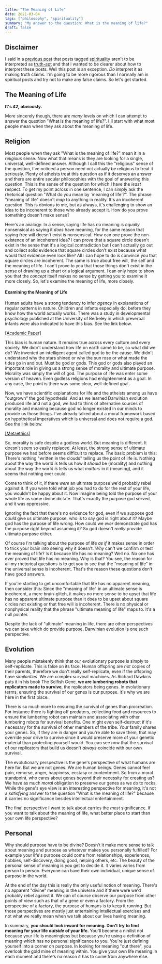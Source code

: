 ```yaml
---
title: "The Meaning of Life"
date: 2021-03-04
tags: ["philosophy", "spirituality"]
summary: "My answer to the question: What is the meaning of life?"
draft: false
---
```

## Disclaimer
I said in a [previous post](/on-spirituality) that posts tagged [spirituality](/tags/spirituality) aren't to be interpreted as [truth-apt](https://en.wikipedia.org/wiki/Truth-apt) and that I wanted to be clearer about how to interpret these posts. Well this post is an exception. _Do_ interpret it as making truth claims. I'm going to be more rigorous than I normally am in spiritual posts and try not to make any false claims. So let's get started.

## The Meaning of Life

__It's 42, obviously.__

More sincerely though, there are _many_ levels on which I can attempt to answer the question "What is the meaning of life?". I'll start with what most people mean when they ask about the meaning of life.

## Religion
Most people when they ask "What is the meaning of life?" mean it in a _religious_ sense. Now what that means is they are looking for a single, universal, well-defined answer. Although I call this the "religious" sense of the question, I've noticed a person need not actually _be_ religious to treat it seriously. Plenty of atheists treat this question as if it deserves an answer and there are entire secular philosophies with the goal of answering this question. This is the sense of the question for which I have the _least_ respect. To get my point across in one sentence, I can simply ask the rhetorical question "What do you mean by 'meaning of life'?". The phrase "meaning of life" doesn't _map_ to anything in reality. It's an incoherent question. This is obvious to me, but as always, it's challenging to show an idea to be incoherent to those who already accept it. How do you prove something doesn't make sense?

Here's an analogy: In a sense, saying life has no meaning is _equally_ nonsensical as saying it _does_ have meaning, for the same reason that saying free will doesn't exist is nonsensical. How can one prove the non-existence of an incoherent idea? I can prove that a square circle doesn't exist in the sense that it's a logical contradiction but I can't actually go out and collect solid evidence that square circles don't exist because what would that evidence even look like? All I can hope to do is convince you that square circles are incoherent. The same is true about free will, the self and the meaning of life. I can't prove to you that those things don't exist in the sense of drawing up a chart or a logical argument. I can only hope to show you that the _concept_ itself makes no sense by getting you to examine it more closely. So, let's examine the meaning of life, more closely.

#### Examining the Meaning of Life
Human adults have a strong tendency to infer _agency_ in explanations of regular patterns in nature. Children and infants especially do, before they know how the world actually works. There was a study in developmental psychology published at the University of Berkeley in which preverbal infants were also indicated to have this bias. See the link below.

[[Academic Paper]](https://www.ocf.berkeley.edu/~babylab/MaXu2013)

This bias is human nature. It remains true across every culture and every society. We didn't understand how life on earth came to be, so what did we do? We invented an intelligent agent called god to be the cause. We didn't understand why the stars shined or why the sun rose or what made the tides go in and out. Must be god or gods. This god or gods also played an important role in giving us a strong sense of morality and ultimate purpose. Morality was simply the will of god. The purpose of life was enter some version of heaven. Even godless religions had enlightenment as a goal. In any case, the point is there was some clear, well-defined goal.

Now, we have scientific explanations for life and the atheists among us have "outgrown" the god hypothesis. And as we learned Darwinian evolution produced life and not a god, we had to think of alternative sources of morality and meaning because god no longer existed in our minds to provide us those things. I've already talked about a moral framework based on hypothetical imperatives which is universal and does not require a god. See the link below.

[[Metaethics]](/metaethics)

So, morality is safe despite a godless world. But meaning is different. It doesn't seem so easily replaced. At least, the strong sense of ultimate purpose we had before seems difficult to replace. The basic problem is this: There's nothing "written in the clouds" telling us the point of life is. Nothing about the way the world _is_ tells us how it _should_ be (morality) and nothing about the way the world _is_ tells us what _matters_ in it (meaning), and it seems that nothing ever could.

Come to think of it, if there _were_ an ultimate purpose we'd probably rebel against it. If you were told what job you had to do for the rest of your life, you wouldn't be happy about it. Now imagine being told the purpose of your whole life as some divine dictate. That's exactly the purpose god served, and it was oppressive.

Ignoring the fact that there's no evidence for god, even if we suppose god _could_ give us ultimate purpose, who is to say god is right about it? Maybe god has the purpose of life wrong. How could we _ever_ demonstrate god has the purpose right beyond assuming it? So god doesn't _really_ provide ultimate purpose either.

Of course I'm talking about the purpose of life _as if_ it makes sense in order to trick your brain into seeing why it doesn't. _Why_ can't we confirm or test the meaning of life? Is it because life has no meaning? Well no. No one has ever proved that life has no meaning. Why is that? You see, the reason for all my rhetorical questions is to get you to see that the "meaning of life" in the universal sense is incoherent. That's the reason these questions don't have good answers.

If you're starting to get uncomfortable that life has no apparent meaning, then consider this: Since the "meaning of life" in an ultimate sense is incoherent, a mere brain-glitch, it makes no more sense to be upset that life has no apparent ultimate purpose than it does to be upset about square circles not existing or that free will is incoherent. There is no physical or nonphysical reality that the phrase "ultimate meaning of life" maps to. It's a null pointer.

Despite the lack of "ultimate" meaning in life, there are other perspectives we can take which do provide purpose. Darwinian evolution is one such perspective.

## Evolution
Many people mistakenly think that our evolutionary purpose is simply to self-replicate. This is false on its face. Human offspring are _not_ copies of their parents, therefore we don't really self-replicate, even if the offspring have _similarities_. We are complex survival machines. As Richard Dawkins puts it in his book The Selfish Gene, __we are lumbering robots that replicators made to survive__, the replicators being genes. In evolutionary terms, ensuring the survival of our genes is our purpose. It's why we are here in the first place.

There is so much more to ensuring the survival of genes than procreation. For instance there is fighting off predators, collecting food and resources to ensure the lumbering robot can maintain and associating with other lumbering robots for survival benefits. One might even self-destruct if it's necessary for the survival of other members of the tribe. Your family shares your genes. So, if they are in danger and you're able to save them, that may override your drive to survive since it would preserve more of your genetic material than protecting yourself would. You can see now that the survival of our replicators that build us doesn't _always_ coincide with our own survival.

The evolutionary perspective is the gene's perspective of what humans are here for. But we are not genes. We are human beings. Genes cannot feel pain, remorse, anger, happiness, ecstasy or contentment. So from a moral standpoint, who cares about genes beyond their necessity for creating us? We have as much _moral_ obligation to preserve our genes as we do to rocks. While the gene's eye view is an interesting perspective for meaning, it's not a _satisfying_ answer to the question "What is the meaning of life?" because it carries no significance besides intellectual entertainment.

The final perspective I want to talk about carries the _most_ significance. If you want to talk about the meaning of life, what better place to start than your own life perspective?

## Personal
Why should purpose have to be divine? Doesn't it make more sense to talk about meaning and purpose as whatever makes you personally fulfilled? For example your life's purpose could come from relationships, experiences, hobbies, self-discovery, doing good, helping others, etc. The beauty of the personal sense of meaning is you get to decide it. It varies varies from person to person. Everyone can have their own individual, unique sense of purpose in the world.

At the end of the day this is really the only useful notion of meaning. There's no apparent "divine" meaning in the universe and if there were we'd probably rebel against it. We can of course observe our purpose from other points of view such as that of a gene or even a factory. From the perspective of a factory, the purpose of humans is to keep it running. But those perspectives are mostly just entertaining intellectual exercises and not what we really mean when we talk about our lives having meaning.

In summary, __you should look inward for meaning. Don't try to find meaning for your life _outside_ of your life.__ You'll become a nihilist not because your life is meaningless but because you're using a definition of meaning which has no personal significance to you. You're just defining yourself into a corner on purpose. In looking for meaning "out there", you overlook the gold mine of meaning within. You give your own life meaning in each moment and there's no reason it has to come from anywhere else.
